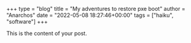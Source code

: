 +++
type = "blog"
title = "My adventures to restore pxe boot"
author = "Anarchos"
date = "2022-05-08 18:27:46+00:00"
tags = ["haiku", "software"]
+++

This is the content of your post.
